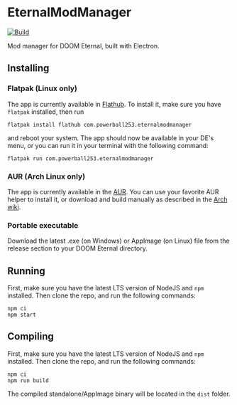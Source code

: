 # EternalModManager
[![Build](https://github.com/PowerBall253/EternalModManager/actions/workflows/build.yml/badge.svg)](https://github.com/PowerBall253/EternalModManager/actions/workflows/build.yml)

Mod manager for DOOM Eternal, built with Electron.

## Installing
### Flatpak (Linux only)
The app is currently available in [Flathub](https://flathub.org/apps/details/com.powerball253.eternalmodmanager). To install it, make sure you have `flatpak` installed, then run
```
flatpak install flathub com.powerball253.eternalmodmanager
```
and reboot your system. The app should now be available in your DE's menu, or you can run it in your terminal with the following command:
```
flatpak run com.powerball253.eternalmodmanager
```

### AUR (Arch Linux only)
The app is currently available in the [AUR](https://aur.archlinux.org/packages/eternalmodmanager/). You can use your favorite AUR helper to install it, or download and build manually as described in the [Arch wiki](https://aur.archlinux.org/packages/eternalmodmanager/).

### Portable executable
Download the latest .exe (on Windows) or AppImage (on Linux) file from the release section to your DOOM Eternal directory.

## Running
First, make sure you have the latest LTS version of NodeJS and `npm` installed. Then clone the repo, and run the following commands:

```
npm ci
npm start
```

## Compiling
First, make sure you have the latest LTS version of NodeJS and `npm` installed. Then clone the repo, and run the following commands:

```
npm ci
npm run build
```

The compiled standalone/AppImage binary will be located in the `dist` folder.

